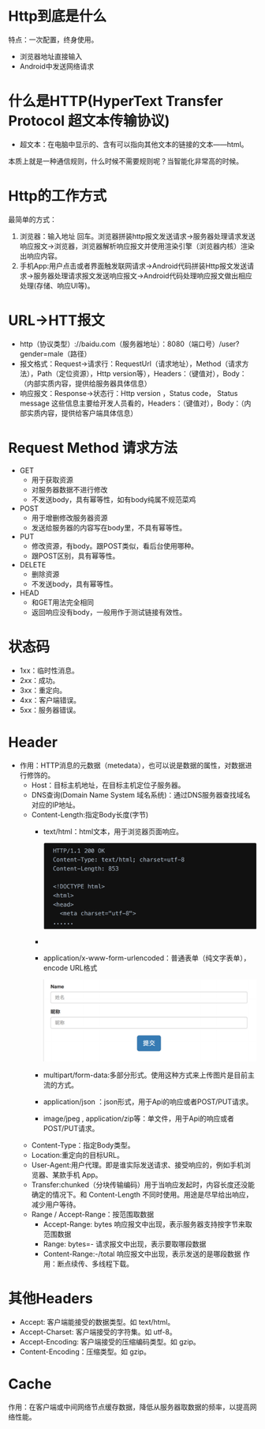 # Http到底是什么

特点：一次配置，终身使用。

* 浏览器地址直接输入
* Android中发送网络请求

# 什么是HTTP(HyperText Transfer Protocol 超文本传输协议)

* 超文本：在电脑中显示的、含有可以指向其他文本的链接的文本——html。

本质上就是一种通信规则，什么时候不需要规则呢？当智能化非常高的时候。

# Http的工作方式

最简单的方式：

1. 浏览器：输入地址 回车。浏览器拼装http报文发送请求->服务器处理请求发送响应报文->浏览器，浏览器解析响应报文并使用渲染引擎（浏览器内核）渲染出响应内容。
2. 手机App:用户点击或者界面触发联网请求->Android代码拼装Http报文发送请求->服务器处理请求报文发送响应报文->Android代码处理响应报文做出相应处理(存储、响应UI等)。

# URL->HTT报文

* http（协议类型）://baidu.com（服务器地址）：8080（端口号）/user?gender=male（路径）
* 报文格式：Request->请求行：RequestUrl（请求地址），Method（请求方法），Path（定位资源），Http version等），Headers：（键值对），Body：（内部实质内容，提供给服务器具体信息）
* 响应报文：Response->状态行：Http version ，Status code， Status message 这些信息主要给开发人员看的，Headers：（键值对），Body：（内部实质内容，提供给客户端具体信息）

# Request Method 请求方法

* GET
  * 用于获取资源
  * 对服务器数据不进行修改
  * 不发送body，具有幂等性，如有body纯属不规范菜鸡
* POST
  * 用于增删修改服务器资源
  * 发送给服务器的内容写在body里，不具有幂等性。
* PUT
  * 修改资源，有body。跟POST类似，看后台使用哪种。
  * 跟POST区别，具有幂等性。
* DELETE
  * 删除资源
  * 不发送body，具有幂等性。
* HEAD
  * 和GET用法完全相同
  * 返回响应没有body，一般用作于测试链接有效性。

# 状态码

* 1xx：临时性消息。
* 2xx：成功。
* 3xx：重定向。
* 4xx：客户端错误。
* 5xx：服务器错误。

# Header

* 作用：HTTP消息的元数据（metedata），也可以说是数据的属性，对数据进行修饰的。
  * Host：目标主机地址，在目标主机定位子服务器。
  * DNS查询(Domain Name System 域名系统)：通过DNS服务器查找域名对应的IP地址。
  * Content-Length:指定Body长度(字节)
    * text/html：html文本，用于浏览器页面响应。

      ![image.png](assets/text_html.png?t=1676387677821)
    *
    * application/x-www-form-urlencoded：普通表单（纯文字表单），encode URL格式

      ![image.png](assets/form_encoded.png)
    * multipart/form-data:多部分形式。使用这种方式来上传图片是目前主流的方式。
    * application/json ：json形式，用于Api的响应或者POST/PUT请求。
    * image/jpeg , application/zip等：单文件，用于Api的响应或者POST/PUT请求。
  * Content-Type：指定Body类型。
  * Location:重定向的目标URL。
  * User-Agent:用户代理。即是谁实际发送请求、接受响应的，例如⼿机浏览器、某款⼿机 App。
  * Transfer:chunked（分块传输编码）⽤于当响应发起时，内容⻓度还没能确定的情况下。和 Content-Length 不同时使⽤。⽤途是尽早给出响应，减少⽤户等待。
  * Range / Accept-Range：按范围取数据
    * Accept-Range: bytes 响应报⽂中出现，表示服务器⽀持按字节来取范围数据
    * Range: bytes=<start>-<end> 请求报⽂中出现，表示要取哪段数据
    * Content-Range:<start>-<end>/total 响应报⽂中出现，表示发送的是哪段数据
      作用：断点续传、多线程下载。

# 其他Headers

* Accept: 客户端能接受的数据类型。如 text/html。
* Accept-Charset: 客户端接受的字符集。如 utf-8。
* Accept-Encoding: 客户端接受的压缩编码类型。如 gzip。
* Content-Encoding：压缩类型。如 gzip。

# Cache

作用：在客户端或中间⽹络节点缓存数据，降低从服务器取数据的频率，以提⾼⽹络性能。
